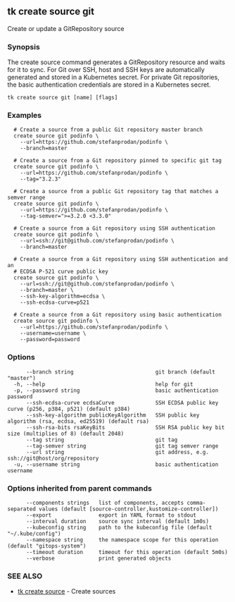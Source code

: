 ## tk create source git

Create or update a GitRepository source

### Synopsis


The create source command generates a GitRepository resource and waits for it to sync.
For Git over SSH, host and SSH keys are automatically generated and stored in a Kubernetes secret.
For private Git repositories, the basic authentication credentials are stored in a Kubernetes secret.

```
tk create source git [name] [flags]
```

### Examples

```
  # Create a source from a public Git repository master branch
  create source git podinfo \
    --url=https://github.com/stefanprodan/podinfo \
    --branch=master

  # Create a source from a Git repository pinned to specific git tag
  create source git podinfo \
    --url=https://github.com/stefanprodan/podinfo \
    --tag="3.2.3"

  # Create a source from a public Git repository tag that matches a semver range
  create source git podinfo \
    --url=https://github.com/stefanprodan/podinfo \
    --tag-semver=">=3.2.0 <3.3.0"

  # Create a source from a Git repository using SSH authentication
  create source git podinfo \
    --url=ssh://git@github.com/stefanprodan/podinfo \
    --branch=master

  # Create a source from a Git repository using SSH authentication and an
  # ECDSA P-521 curve public key
  create source git podinfo \
    --url=ssh://git@github.com/stefanprodan/podinfo \
    --branch=master \
    --ssh-key-algorithm=ecdsa \
    --ssh-ecdsa-curve=p521

  # Create a source from a Git repository using basic authentication
  create source git podinfo \
    --url=https://github.com/stefanprodan/podinfo \
    --username=username \
    --password=password

```

### Options

```
      --branch string                          git branch (default "master")
  -h, --help                                   help for git
  -p, --password string                        basic authentication password
      --ssh-ecdsa-curve ecdsaCurve             SSH ECDSA public key curve (p256, p384, p521) (default p384)
      --ssh-key-algorithm publicKeyAlgorithm   SSH public key algorithm (rsa, ecdsa, ed25519) (default rsa)
      --ssh-rsa-bits rsaKeyBits                SSH RSA public key bit size (multiplies of 8) (default 2048)
      --tag string                             git tag
      --tag-semver string                      git tag semver range
      --url string                             git address, e.g. ssh://git@host/org/repository
  -u, --username string                        basic authentication username
```

### Options inherited from parent commands

```
      --components strings   list of components, accepts comma-separated values (default [source-controller,kustomize-controller])
      --export               export in YAML format to stdout
      --interval duration    source sync interval (default 1m0s)
      --kubeconfig string    path to the kubeconfig file (default "~/.kube/config")
      --namespace string     the namespace scope for this operation (default "gitops-system")
      --timeout duration     timeout for this operation (default 5m0s)
      --verbose              print generated objects
```

### SEE ALSO

* [tk create source](tk_create_source.md)	 - Create sources

